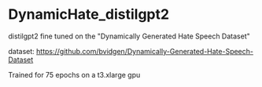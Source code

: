 # DynamicHate_distilgpt2
distilgpt2 fine tuned on the "Dynamically Generated Hate Speech Dataset"

dataset: https://github.com/bvidgen/Dynamically-Generated-Hate-Speech-Dataset

Trained for 75 epochs on a t3.xlarge gpu
